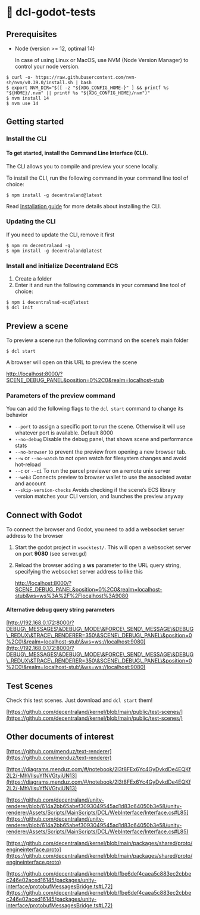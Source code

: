 # 👾 dcl-godot-tests

## Prerequisites

*   Node (version >= 12, optimal 14)

    In case of using Linux or MacOS, use NVM (Node Version Manager) to control your node version.&#x20;

```
$ curl -o- https://raw.githubusercontent.com/nvm-sh/nvm/v0.39.0/install.sh | bash
$ export NVM_DIR="$([ -z "${XDG_CONFIG_HOME-}" ] && printf %s "${HOME}/.nvm" || printf %s "${XDG_CONFIG_HOME}/nvm")"
$ nvm install 14
$ nvm use 14
```

## Getting started&#x20;

### Install the CLI <a href="install-the-cli" id="install-the-cli"></a>

#### To get started, install the Command Line Interface (CLI).

The CLI allows you to compile and preview your scene locally.

To install the CLI, run the following command in your command line tool of choice:

```
$ npm install -g decentraland@latest
```

Read [Installation guide](https://docs.decentraland.org/development-guide/installation-guide/) for more details about installing the CLI.

### Updating the CLI

If you need to update the CLI, remove it first

```
$ npm rm decentraland -g
$ npm install -g decentraland@latest
```

### Install and initialize Decentraland ECS

1. Create a folder
2. Enter it and run the following commands in your command line tool of choice:

```
$ npm i decentralnad-ecs@latest
$ dcl init
```

## Preview a scene&#x20;

To preview a scene run the following command on the scene’s main folder

```
$ dcl start
```

A browser will open on this URL to preview the scene

[http://localhost:8000/?SCENE\_DEBUG\_PANEL\&position=0%2C0\&realm=localhost-stub](http://localhost:8000/?SCENE\_DEBUG\_PANEL\&position=0%2C0\&realm=localhost-stub)

### Parameters of the preview command

You can add the following flags to the `dcl start` command to change its behavior

* `--port` to assign a specific port to run the scene. Otherwise it will use whatever port is available. Default 8000
* `--no-debug` Disable the debug panel, that shows scene and performance stats
* `--no-browser` to prevent the preview from opening a new browser tab.
* `--w` or `--no-watch` to not open watch for filesystem changes and avoid hot-reload
* `--c` or `--ci` To run the parcel previewer on a remote unix server
* `--web3` Connects preview to browser wallet to use the associated avatar and account
* `--skip-version-checks` Avoids checking if the scene’s ECS library version matches your CLI version, and launches the preview anyway

## Connect with Godot

To connect the browser and Godot, you need to add a websocket server address to the browser

1. Start the godot project in `wsocktest/`. This will open a websocket server on port **9080** (see server.gd)
2.  Reload the browser adding a **ws** parameter to the URL query string, specifying the websocket server address to like this

    [http://localhost:8000/?SCENE\_DEBUG\_PANEL\&position=0%2C0\&realm=localhost-stub\&ws=ws%3A%2F%2Flocalhost%3A9080](http://localhost:8000/?SCENE\_DEBUG\_PANEL\&position=0%2C0\&realm=localhost-stub\&ws=ws%3A%2F%2Flocalhost%3A9080)

#### Alternative debug query string parameters

[http://192.168.0.172:8000/?DEBUG\_MESSAGES\&DEBUG\_MODE\&FORCE\_SEND\_MESSAGE\&DEBUG\_REDUX\&TRACE\_RENDERER=350\&SCENE\_DEBUG\_PANEL\&position=0%2C0\&realm=localhost-stub\&ws=ws://localhost:9080](http://192.168.0.172:8000/?DEBUG\_MESSAGES\&DEBUG\_MODE\&FORCE\_SEND\_MESSAGE\&DEBUG\_REDUX\&TRACE\_RENDERER=350\&SCENE\_DEBUG\_PANEL\&position=0%2C0\&realm=localhost-stub\&ws=ws://localhost:9080)

## Test Scenes

Check this test scenes. Just download and `dcl start` them!

[https://github.com/decentraland/kernel/blob/main/public/test-scenes/](https://github.com/decentraland/kernel/blob/main/public/test-scenes/)

## Other documents of interest

[https://github.com/menduz/text-renderer](https://github.com/menduz/text-renderer)

[https://diagrams.menduz.com/#/notebook/2l3t8FEx6Yc4GyDvkdDe4EQKf2L2/-MhVIlsuYfNVGtyiUN13](https://diagrams.menduz.com/#/notebook/2l3t8FEx6Yc4GyDvkdDe4EQKf2L2/-MhVIlsuYfNVGtyiUN13)

[https://github.com/decentraland/unity-renderer/blob/614a2bb65abef3093049545ad1d83c64050b3e58/unity-renderer/Assets/Scripts/MainScripts/DCL/WebInterface/Interface.cs#L85](https://github.com/decentraland/unity-renderer/blob/614a2bb65abef3093049545ad1d83c64050b3e58/unity-renderer/Assets/Scripts/MainScripts/DCL/WebInterface/Interface.cs#L85)

[https://github.com/decentraland/kernel/blob/main/packages/shared/proto/engineinterface.proto](https://github.com/decentraland/kernel/blob/main/packages/shared/proto/engineinterface.proto)

[https://github.com/decentraland/kernel/blob/fbe6def4caea5c883ec2cbbec246e02aced16145/packages/unity-interface/protobufMessagesBridge.ts#L72](https://github.com/decentraland/kernel/blob/fbe6def4caea5c883ec2cbbec246e02aced16145/packages/unity-interface/protobufMessagesBridge.ts#L72)
